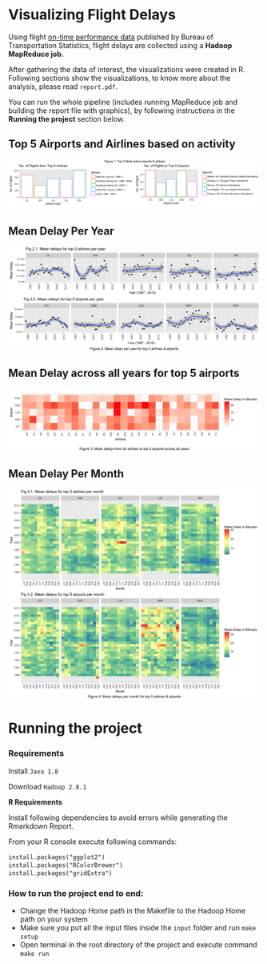 # Visualizing Flight Delays

Using flight [on-time performance data](http://web.archive.org/web/20170113153149/http://transtats.bts.gov/DL_SelectFields.asp?Table_ID=236&DB_Short_Name=On-Time) published by Bureau of Transportation Statistics, flight delays are collected using a **Hadoop MapReduce job.**

After gathering the data of interest, the visualizations were created in R. Following sections show the visualizations, to know more about the analysis, please read `report.pdf`.

You can run the whole pipeline (includes running MapReduce job and building the report file with graphics), by following instructions in the **Running the project** section below.

## Top 5 Airports and Airlines based on activity

![top](images/top.png)

## Mean Delay Per Year

![perYear](images/yearly_delays.png)

## Mean Delay across all years for top 5 airports

![airports](images/airport_heatmap.png)

## Mean Delay Per Month

![monthly](images/monthly_delays.png)

# Running the project

### Requirements

Install `Java 1.8`

Download `Hadoop 2.8.1`

**R Requirements**

Install following dependencies to avoid errors while generating the Rmarkdown Report.

From your R console execute following commands:

```
install.packages("ggplot2")
install.packages("RColorBrewer")
install.packages("gridExtra")
```

### How to run the project end to end:

* Change the Hadoop Home path in the Makefile to the Hadoop Home path on your system
* Make sure you put all the input files inside the `input` folder and run `make setup`
* Open terminal in the root directory of the project and execute command `make run`
